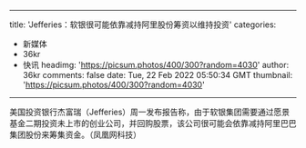 
---
title: 'Jefferies：软银很可能依靠减持阿里股份筹资以维持投资'
categories: 
 - 新媒体
 - 36kr
 - 快讯
headimg: 'https://picsum.photos/400/300?random=4030'
author: 36kr
comments: false
date: Tue, 22 Feb 2022 05:50:34 GMT
thumbnail: 'https://picsum.photos/400/300?random=4030'
---

<div>   
美国投资银行杰富瑞（Jefferies）周一发布报告称，由于软银集团需要通过愿景基金二期投资未上市的创业公司，并回购股票，该公司很可能会依靠减持阿里巴巴集团股份来筹集资金。（凤凰网科技）  
</div>
            